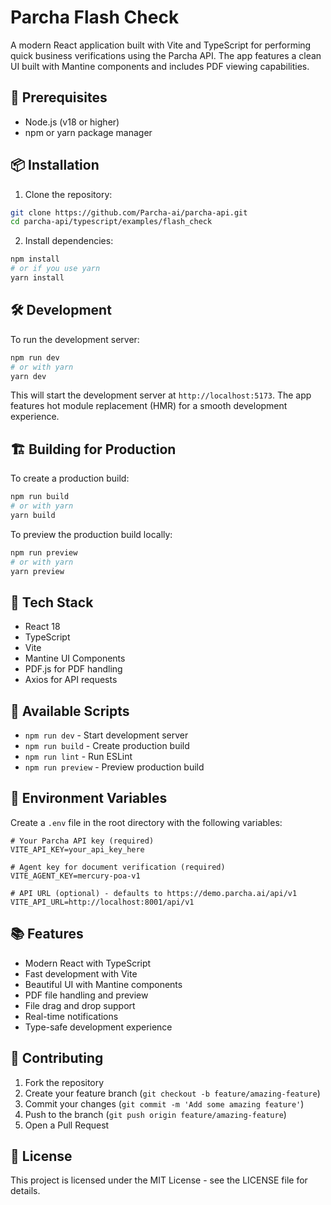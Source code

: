 # Parcha Flash Check

A modern React application built with Vite and TypeScript for performing quick business verifications using the Parcha API. The app features a clean UI built with Mantine components and includes PDF viewing capabilities.

## 🚀 Prerequisites

- Node.js (v18 or higher)
- npm or yarn package manager

## 📦 Installation

1. Clone the repository:
```bash
git clone https://github.com/Parcha-ai/parcha-api.git
cd parcha-api/typescript/examples/flash_check
```

2. Install dependencies:
```bash
npm install
# or if you use yarn
yarn install
```

## 🛠️ Development

To run the development server:

```bash
npm run dev
# or with yarn
yarn dev
```

This will start the development server at `http://localhost:5173`. The app features hot module replacement (HMR) for a smooth development experience.

## 🏗️ Building for Production

To create a production build:

```bash
npm run build
# or with yarn
yarn build
```

To preview the production build locally:

```bash
npm run preview
# or with yarn
yarn preview
```

## 🧰 Tech Stack

- React 18
- TypeScript
- Vite
- Mantine UI Components
- PDF.js for PDF handling
- Axios for API requests

## 📝 Available Scripts

- `npm run dev` - Start development server
- `npm run build` - Create production build
- `npm run lint` - Run ESLint
- `npm run preview` - Preview production build

## 🔧 Environment Variables

Create a `.env` file in the root directory with the following variables:

```env
# Your Parcha API key (required)
VITE_API_KEY=your_api_key_here

# Agent key for document verification (required)
VITE_AGENT_KEY=mercury-poa-v1

# API URL (optional) - defaults to https://demo.parcha.ai/api/v1
VITE_API_URL=http://localhost:8001/api/v1
```

## 📚 Features

- Modern React with TypeScript
- Fast development with Vite
- Beautiful UI with Mantine components
- PDF file handling and preview
- File drag and drop support
- Real-time notifications
- Type-safe development experience

## 🤝 Contributing

1. Fork the repository
2. Create your feature branch (`git checkout -b feature/amazing-feature`)
3. Commit your changes (`git commit -m 'Add some amazing feature'`)
4. Push to the branch (`git push origin feature/amazing-feature`)
5. Open a Pull Request

## 📄 License

This project is licensed under the MIT License - see the LICENSE file for details. 